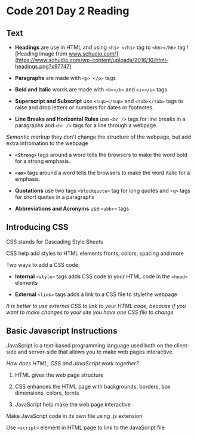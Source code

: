 # Code 201 Day 2 Reading

## Text

- **Headings** are use in HTML and using `<h1> </h1>` tag to `<h6></h6>` tag
![Heading image from www.schudio.com/](https://www.schudio.com/wp-content/uploads/2016/10/html-headings.png?x97747)

- **Paragraphs**  are made with `<p> </p>` tags

- **Bold and Italic**  words are made with `<b></b>` and `<i></i>` tags

- **Superscript and Subscript** use `<sup></sup>` and `<sub></sub>` tags to raise and drop letters or numbers for dates or footnotes. 

- **Line Breaks and Horizontal Rules** use `<br />` tags for line breaks in a paragraphs and `<hr />` tags  for a line through a webpage.

*Semantic markup* they don't change the structure of the webpage, but add extra infromation to the webpage

- **`<Strong>`** tags around a word tells the browsers to make the word bold for a strong emphasis.

- **`<em>`** tags around a word tells the browsers to make the word italic for a emphasis.

- **Quotations** use two tags `<blockquote>` tag for long quotes and `<q>` tags for short quotes in a paragraphs

- **Abbreviations and Acronyms** use `<abbr>` tags

## Introducing CSS

CSS stands for Cascading Style Sheets

CSS help add styles to HTML elements fronts, colors, spacing and more
 
Two ways to add a CSS code: 

- **Internal** `<style>` tags adds CSS code in your HTML code in the `<head>` elements

- **External** `<link>` tags adds a link to a CSS file to stylethe webpage

*It is better to use external CSS to link to your HTML code, because if you want to make changes to your site you have one CSS file to change*

## Basic Javascript Instructions ##

JavaScript is a text-based programming language used both on the client-side and server-side that allows you to make web pages interactive.

*How does HTML, CSS and JavaScript work together?* 

1. HTML gives the web page structure

2. CSS enhances the HTML page with backgrounds, borders, box dimensions, colors, fornts

3. JavaScript help make the web page interactive

Make JavaScript code in its own file using .js extension

Use `<script>` element in HTML page to link to the JavaScript file


 


